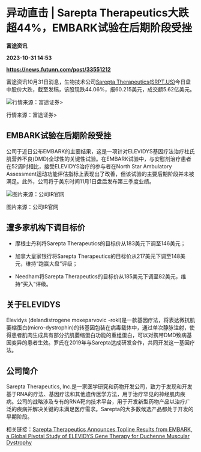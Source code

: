 # 异动直击 | Sarepta Therapeutics大跌超44%，EMBARK试验在后期阶段受挫
**富途资讯**

**2023-10-31 14:53**

**https://news.futunn.com/post/33551212**

富途资讯10月31日消息，生物技术公司[Sarepta Therapeutics(SRPT.US)](https://www.futunn.com/quote/stock?m=us&code=SRPT)今日盘中股价大跌，截至发稿，该股现跌44.06%，报60.215美元，成交额5.62亿美元。

![行情来源：富途证券>](https://postimg.futunn.com/16987611650737775325952.png)

行情来源：富途证券>

EMBARK试验在后期阶段受挫
---------------

公司于近日公布EMBARK的主要结果，这是一项针对ELEVIDYS基因疗法治疗杜氏肌营养不良(DMD)全球性的关键性试验。在EMBARK试验中，与安慰剂治疗患者在52周时相比，接受ELEVIDYS治疗的参与者在North Star Ambulatory Assessment运动功能评估指标上表现出了改善，但该试验的主要后期阶段并未被满足。此外，公司将于美东时间11月1日盘后发布第三季度业绩。

![图片来源：公司IR官网](https://postimg.futunn.com/16987574095678082840951.png)

图片来源：公司IR官网

遭多家机构下调目标价
----------

*   摩根士丹利将Sarepta Therapeutics的目标价从183美元下调至146美元；
    
*   加拿大皇家银行将Sarepta Therapeutics的目标价从217美元下调至148美元，维持“跑赢大盘”评级；
    
*   Needham将Sarepta Therapeutics的目标价从185美元下调至82美元，维持“买入”评级。
    

关于ELEVIDYS
----------

Elevidys (delandistrogene moxeparvovic -rokl)是一款基因疗法，将表达微抗肌萎缩蛋白(micro-dystrophin)的转基因包装在病毒载体中，通过单次静脉注射，使得患者肌肉生成具有部分抗肌萎缩蛋白功能的重组蛋白，可以对携带DMD致病基因变异的患者生效。罗氏在2019年与Sarepta达成研发合作，共同开发这一基因疗法。

公司简介
----

Sarepta Therapeutics, Inc.是一家医学研究和药物开发公司，致力于发现和开发基于RNA的疗法、基因疗法和其他遗传医学方法，用于治疗罕见的神经肌肉疾病。公司的战略涉及专有的RNA靶向技术平台，用于开发新型药物产品以治疗广泛的疾病并解决关键的未满足医疗需求。Sarepta的大多数候选产品都处于开发的早期阶段。

相关链接：[Sarepta Therapeutics Announces Topline Results from EMBARK, a Global Pivotal Study of ELEVIDYS Gene Therapy for Duchenne Muscular Dystrophy](https://investorrelations.sarepta.com/node/22976/pdf)